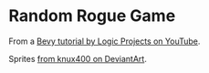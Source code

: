 # Random Rogue Game

From a [Bevy tutorial by Logic Projects on YouTube](https://www.youtube.com/watch?v=NysHtgLxOtU&t=136s).

Sprites [from knux400 on DeviantArt](https://www.deviantart.com/knux400/art/16x16-Sprite-Compilation-786023096).
